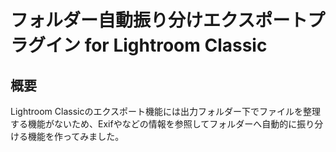 # フォルダー自動振り分けエクスポートプラグイン for Lightroom Classic

## 概要

Lightroom Classicのエクスポート機能には出力フォルダー下でファイルを整理する機能がないため、Exifやなどの情報を参照してフォルダーへ自動的に振り分ける機能を作ってみました。
